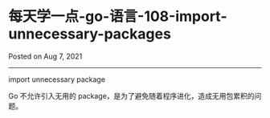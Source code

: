 # 每天学一点-go-语言-108-import-unnecessary-packages

Posted on Aug 7, 2021

---

import unnecessary package

Go 不允许引入无用的 package，是为了避免随着程序进化，造成无用包累积的问题。
